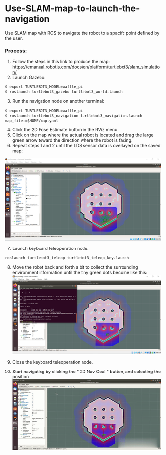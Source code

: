 # Use-SLAM-map-to-launch-the-navigation
Use SLAM map with ROS to navigate the robot to a spacifc point defined by the user.

### Process:
1. Follow the steps in this link to produce the map: https://emanual.robotis.com/docs/en/platform/turtlebot3/slam_simulation/
2. Launch Gazebo:
```
$ export TURTLEBOT3_MODEL=waffle_pi
$ roslaunch turtlebot3_gazebo turtlebot3_world.launch
```
3. Run the navigation node on another terminal:
```
$ export TURTLEBOT3_MODEL=waffle_pi
$ roslaunch turtlebot3_navigation turtlebot3_navigation.launch map_file:=$HOME/map.yaml
```
4. Click the 2D Pose Estimate button in the RViz menu.
5. Click on the map where the actual robot is located and drag the large green arrow toward the direction where the robot is facing.
6. Repeat steps 1 and 2 until the LDS sensor data is overlayed on the saved map:

![](Initial_Pose_Estimation.PNG)

7. Launch keyboard teleoperation node:
```
roslaunch turtlebot3_teleop turtlebot3_teleop_key.launch
```
8. Move the robot back and forth a bit to collect the surrounding environment information until the tiny green dots become like this:
![](Collect_environment_information.PNG)

9. Close the keyboard teleoperation node.
10. Start navigating by clicking the " 2D Nav Goal " button, and selecting the position
![me](Navigation_Output.gif)
